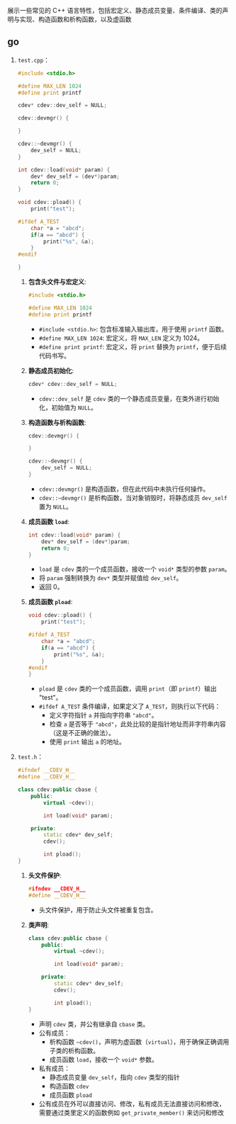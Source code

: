 展示一些常见的 C++ 语言特性，包括宏定义、静态成员变量、条件编译、类的声明与实现、构造函数和析构函数，以及虚函数

## go

1.   `test.cpp`：

     ```cpp
     #include <stdio.h>
     
     #define MAX_LEN 1024
     #define print printf
     
     cdev* cdev::dev_self = NULL;
     
     cdev::devmgr() {
     
     }
     
     cdev::~devmgr() {
         dev_self = NULL;
     }
     
     int cdev::load(void* param) {
         dev* dev_self = (dev*)param;
         return 0;
     }
     
     void cdev::pload() {
         print("test");
     
     #ifdef A_TEST
         char *a = "abcd";
         if(a == "abcd") {
             print("%s", &a);
         }
     #endif
     
     }
     ```

     1. **包含头文件与宏定义**:

         ```cpp
         #include <stdio.h>
         
         #define MAX_LEN 1024
         #define print printf
         ```

         - `#include <stdio.h>`: 包含标准输入输出库，用于使用 `printf` 函数。
         - `#define MAX_LEN 1024`: 宏定义，将 `MAX_LEN` 定义为 1024。
         - `#define print printf`: 宏定义，将 `print` 替换为 `printf`，便于后续代码书写。

     2. **静态成员初始化**:

         ```cpp
         cdev* cdev::dev_self = NULL;
         ```

         - `cdev::dev_self` 是 `cdev` 类的一个静态成员变量，在类外进行初始化，初始值为 `NULL`。

     3. **构造函数与析构函数**:

         ```cpp
         cdev::devmgr() {
         
         }
         
         cdev::~devmgr() {
             dev_self = NULL;
         }
         ```

         - `cdev::devmgr()` 是构造函数，但在此代码中未执行任何操作。
         - `cdev::~devmgr()` 是析构函数，当对象销毁时，将静态成员 `dev_self` 置为 `NULL`。

     4. **成员函数 `load`**:

         ```cpp
         int cdev::load(void* param) {
             dev* dev_self = (dev*)param;
             return 0;
         }
         ```

         - `load` 是 `cdev` 类的一个成员函数，接收一个 `void*` 类型的参数 `param`。
         - 将 `param` 强制转换为 `dev*` 类型并赋值给 `dev_self`。
         - 返回 0。

     5. **成员函数 `pload`**:

         ```cpp
         void cdev::pload() {
             print("test");
         
         #ifdef A_TEST
             char *a = "abcd";
             if(a == "abcd") {
                 print("%s", &a);
             }
         #endif
         }
         ```

         - `pload` 是 `cdev` 类的一个成员函数，调用 `print`（即 `printf`）输出 "test"。
         - `#ifdef A_TEST` 条件编译，如果定义了 `A_TEST`，则执行以下代码：
             - 定义字符指针 `a` 并指向字符串 `"abcd"`。
             - 检查 `a` 是否等于 `"abcd"`，此处比较的是指针地址而非字符串内容（这是不正确的做法）。
             - 使用 `print` 输出 `a` 的地址。

2.   `test.h`：

     ```cpp
     #ifndef __CDEV_H__
     #define __CDEV_H__
     
     class cdev:public cbase {
         public:
             virtual ~cdev();
     
             int load(void* param);
     
         private:
             static cdev* dev_self;
             cdev();
     
             int pload();
     }
     ```

     1. **头文件保护**:

         ```cpp
         #ifndev __CDEV_H__
         #define __CDEV_H__
         ```

         - 头文件保护，用于防止头文件被重复包含。

     2. **类声明**:

         ```cpp
         class cdev:public cbase {
             public:
                 virtual ~cdev();
         
                 int load(void* param);
         
             private:
                 static cdev* dev_self;
                 cdev();
         
                 int pload();
         }
         ```

         - 声明 `cdev` 类，并公有继承自 `cbase` 类。
         - 公有成员：
             - 析构函数 `~cdev()`，声明为虚函数（`virtual`），用于确保正确调用子类的析构函数。
             - 成员函数 `load`，接收一个 `void*` 参数。
         - 私有成员：
             - 静态成员变量 `dev_self`，指向 `cdev` 类型的指针
             - 构造函数 `cdev`
             - 成员函数 `pload`
         - 公有成员在外可以直接访问、修改，私有成员无法直接访问和修改，需要通过类里定义的函数例如 `get_private_member()` 来访问和修改